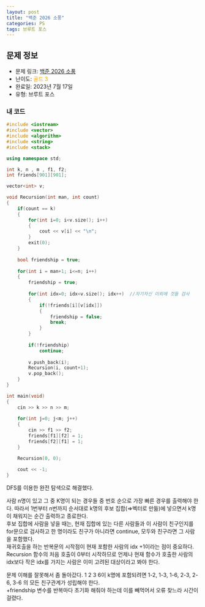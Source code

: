 ```yaml
---
layout: post
title: "백준 2026 소풍"
categories: PS
tags: 브루트 포스
---
```


## 문제 정보
- 문제 링크: [백준 2026 소풍](https://www.acmicpc.net/problem/2026)
- 난이도: <span style="color:#FFA500">골드 3</span>
- 완료일: 2023년 7월 17일
- 유형: 브루트 포스

### 내 코드

```C++
#include <iostream>
#include <vector>
#include <algorithm>
#include <string>
#include <stack>

using namespace std;

int k, n , m , f1, f2;
int friends[901][901];

vector<int> v;

void Recursion(int man, int count)
{	
	if(count == k)
	{
		for(int i=0; i<v.size(); i++)
		{
			cout << v[i] << "\n";
		}
		exit(0);
	}
	
	bool friendship = true;
	
	for(int i = man+1; i<=n; i++)
	{
		friendship = true;
		
		for(int idx=0; idx<v.size(); idx++)  //자기자신 이외에 것들 검사
		{
			if(!friends[i][v[idx]])
			{
				friendship = false;
				break;
			}
		}		
		
		if(!friendship)
			continue;
		
		v.push_back(i);
		Recursion(i, count+1);
		v.pop_back();
	}
}

int main(void)
{
	cin >> k >> n >> m;
	
	for(int j=0; j<m; j++)
	{
		cin >> f1 >> f2;
		friends[f1][f2] = 1;
		friends[f2][f1] = 1;
	}

	Recursion(0, 0);
	
	cout << -1;
}
```

DFS를 이용한 완전 탐색으로 해결했다.

사람 n명이 있고 그 중 K명이 되는 경우들 중 번호 순으로 가장 빠른 경우를 출력해야 한다. 따라서 1번부터 n번까지 순서대로 k명의 후보 집합(⇒벡터로 만듦)에 넣으면서 k명이 채워지는 순간 출력하고 종료한다.  
후보 집합에 사람을 넣을 때는, 현재 집합에 있는 다른 사람들과 이 사람이 친구인지를 for문으로 검사하고 한 명이라도 친구가 아니라면 continue, 모두와 친구라면 그 사람을 포함했다.  
재귀호출을 하는 반복문의 시작점이 현재 포함한 사람의 idx +1이라는 점이 중요하다. Recursion 함수의 처음 호출이 0부터 시작하므로 언제나 현재 함수가 호출한 사람의 idx보다 작은 idx를 가지는 사람은 이미 고려된 대상이라고 봐야 한다.   

문제 이해를 잘못해서 좀 돌아갔다. 1 2 3 6이 k명에 포함되려면 1-2, 1-3, 1-6, 2-3, 2-6, 3-6 의 모든 친구관계가 성립해야 한다.  
+friendship 변수를 반복마다 초기화 해줘야 하는데 이를 빼먹어서 오류 찾느라 시간이 걸렸다.  

